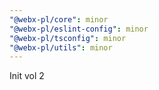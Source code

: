 ```yaml
---
"@webx-pl/core": minor
"@webx-pl/eslint-config": minor
"@webx-pl/tsconfig": minor
"@webx-pl/utils": minor
---
```


Init vol 2
